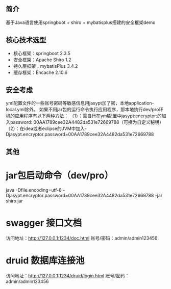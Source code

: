 
## 简介
基于Java语言使用springboot + shiro + mybatisplus搭建的安全框架demo

## 核心技术选型

* 核心框架：springboot 2.3.5
* 安全框架：Apache Shiro 1.2
* 持久层框架：mybatisPlus 3.4.2
* 缓存框架：Ehcache 2.10.6

## 安全考虑
yml配置文件的一些账号密码等敏感信息用jasypt加了密，本地application-local.yml除外。
如果不用jar包的运行命令执行应用程序，那本地执行dev/pro环境的应用程序有以下两种方法：
（1）：需自行在yml配置中jasypt:encryptor:的加入password: 00AA1789cee32A4482da531e72669788（可换为自定义秘钥）
（2）：在idea或者eclipse的JVM中加入-Djasypt.encryptor.password=00AA1789cee32A4482da531e72669788

## 其他
# jar包启动命令（dev/pro）
java -Dfile.encoding=utf-8 -Djasypt.encryptor.password=00AA1789cee32A4482da531e72669788 -jar shiro.jar

# swagger 接口文档
访问地址：http://127.0.0.1:1234/doc.html  账号/密码：admin/admin123456

# druid 数据库连接池
访问地址：http://127.0.0.1:1234/druid/login.html   账号/密码：admin/admin123456




